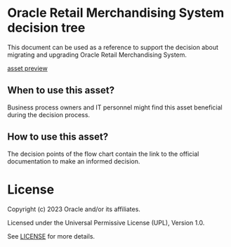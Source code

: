 # Oracle Retail Merchandising System decision tree

This document can be used as a reference to support the decision about migrating and upgrading Oracle Retail Merchandising System.

[asset preview](https://raw.githack.com/oracle-devrel/technology-engineering/main/cloud-architecture/oracle-apps-hyperion-siebel-gbu/gbu/retail-gbu/rms-decision-tree/files/rms-decision-tree.html)

## When to use this asset?

Business process owners and IT personnel might find this asset beneficial during the decision process.

## How to use this asset?

The decision points of the flow chart contain the link to the official documentation to make an informed decision.

# License

Copyright (c) 2023 Oracle and/or its affiliates.

Licensed under the Universal Permissive License (UPL), Version 1.0.

See [LICENSE](LICENSE) for more details.
